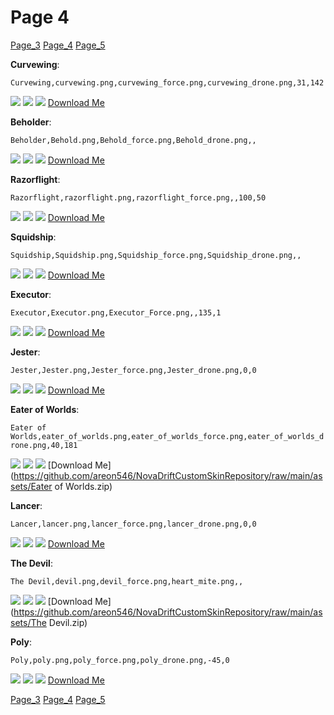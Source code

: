 # Page 4
[Page_3](./Page_3.md)
[Page_4](./Page_4.md)
[Page_5](./Page_5.md)

**Curvewing**: []()

`Curvewing,curvewing.png,curvewing_force.png,curvewing_drone.png,31,142`

![](https://github.com/areon546/NovaDriftCustomSkinRepository/raw/main/custom_skins/curvewing.png)
![](https://github.com/areon546/NovaDriftCustomSkinRepository/raw/main/custom_skins/curvewing_force.png)
![](https://github.com/areon546/NovaDriftCustomSkinRepository/raw/main/custom_skins/curvewing_drone.png)
[Download Me](https://github.com/areon546/NovaDriftCustomSkinRepository/raw/main/assets/Curvewing.zip)


**Beholder**: []()

`Beholder,Behold.png,Behold_force.png,Behold_drone.png,,`

![](https://github.com/areon546/NovaDriftCustomSkinRepository/raw/main/custom_skins/Behold.png)
![](https://github.com/areon546/NovaDriftCustomSkinRepository/raw/main/custom_skins/Behold_force.png)
![](https://github.com/areon546/NovaDriftCustomSkinRepository/raw/main/custom_skins/Behold_drone.png)
[Download Me](https://github.com/areon546/NovaDriftCustomSkinRepository/raw/main/assets/Beholder.zip)


**Razorflight**: []()

`Razorflight,razorflight.png,razorflight_force.png,,100,50`

![](https://github.com/areon546/NovaDriftCustomSkinRepository/raw/main/custom_skins/razorflight.png)
![](https://github.com/areon546/NovaDriftCustomSkinRepository/raw/main/custom_skins/razorflight_force.png)
![](https://github.com/areon546/NovaDriftCustomSkinRepository/raw/main/custom_skins/)
[Download Me](https://github.com/areon546/NovaDriftCustomSkinRepository/raw/main/assets/Razorflight.zip)


**Squidship**: []()

`Squidship,Squidship.png,Squidship_force.png,Squidship_drone.png,,`

![](https://github.com/areon546/NovaDriftCustomSkinRepository/raw/main/custom_skins/Squidship.png)
![](https://github.com/areon546/NovaDriftCustomSkinRepository/raw/main/custom_skins/Squidship_force.png)
![](https://github.com/areon546/NovaDriftCustomSkinRepository/raw/main/custom_skins/Squidship_drone.png)
[Download Me](https://github.com/areon546/NovaDriftCustomSkinRepository/raw/main/assets/Squidship.zip)


**Executor**: []()

`Executor,Executor.png,Executor_Force.png,,135,1`

![](https://github.com/areon546/NovaDriftCustomSkinRepository/raw/main/custom_skins/Executor.png)
![](https://github.com/areon546/NovaDriftCustomSkinRepository/raw/main/custom_skins/Executor_Force.png)
![](https://github.com/areon546/NovaDriftCustomSkinRepository/raw/main/custom_skins/)
[Download Me](https://github.com/areon546/NovaDriftCustomSkinRepository/raw/main/assets/Executor.zip)


**Jester**: []()

`Jester,Jester.png,Jester_force.png,Jester_drone.png,0,0`

![](https://github.com/areon546/NovaDriftCustomSkinRepository/raw/main/custom_skins/Jester.png)
![](https://github.com/areon546/NovaDriftCustomSkinRepository/raw/main/custom_skins/Jester_force.png)
![](https://github.com/areon546/NovaDriftCustomSkinRepository/raw/main/custom_skins/Jester_drone.png)
[Download Me](https://github.com/areon546/NovaDriftCustomSkinRepository/raw/main/assets/Jester.zip)


**Eater of Worlds**: []()

`Eater of Worlds,eater_of_worlds.png,eater_of_worlds_force.png,eater_of_worlds_drone.png,40,181`

![](https://github.com/areon546/NovaDriftCustomSkinRepository/raw/main/custom_skins/eater_of_worlds.png)
![](https://github.com/areon546/NovaDriftCustomSkinRepository/raw/main/custom_skins/eater_of_worlds_force.png)
![](https://github.com/areon546/NovaDriftCustomSkinRepository/raw/main/custom_skins/eater_of_worlds_drone.png)
[Download Me](https://github.com/areon546/NovaDriftCustomSkinRepository/raw/main/assets/Eater of Worlds.zip)


**Lancer**: []()

`Lancer,lancer.png,lancer_force.png,lancer_drone.png,0,0`

![](https://github.com/areon546/NovaDriftCustomSkinRepository/raw/main/custom_skins/lancer.png)
![](https://github.com/areon546/NovaDriftCustomSkinRepository/raw/main/custom_skins/lancer_force.png)
![](https://github.com/areon546/NovaDriftCustomSkinRepository/raw/main/custom_skins/lancer_drone.png)
[Download Me](https://github.com/areon546/NovaDriftCustomSkinRepository/raw/main/assets/Lancer.zip)


**The Devil**: []()

`The Devil,devil.png,devil_force.png,heart_mite.png,,`

![](https://github.com/areon546/NovaDriftCustomSkinRepository/raw/main/custom_skins/devil.png)
![](https://github.com/areon546/NovaDriftCustomSkinRepository/raw/main/custom_skins/devil_force.png)
![](https://github.com/areon546/NovaDriftCustomSkinRepository/raw/main/custom_skins/heart_mite.png)
[Download Me](https://github.com/areon546/NovaDriftCustomSkinRepository/raw/main/assets/The Devil.zip)


**Poly**: []()

`Poly,poly.png,poly_force.png,poly_drone.png,-45,0`

![](https://github.com/areon546/NovaDriftCustomSkinRepository/raw/main/custom_skins/poly.png)
![](https://github.com/areon546/NovaDriftCustomSkinRepository/raw/main/custom_skins/poly_force.png)
![](https://github.com/areon546/NovaDriftCustomSkinRepository/raw/main/custom_skins/poly_drone.png)
[Download Me](https://github.com/areon546/NovaDriftCustomSkinRepository/raw/main/assets/Poly.zip)

[Page_3](./Page_3.md)
[Page_4](./Page_4.md)
[Page_5](./Page_5.md)
